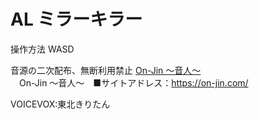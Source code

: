 # AL ミラーキラー


操作方法
WASD

音源の二次配布、無断利用禁止
[On-Jin ～音人～](https://on-jin.com/)  
　On-Jin ～音人～　■サイトアドレス：https://on-jin.com/


VOICEVOX:東北きりたん